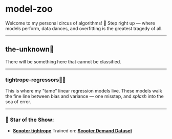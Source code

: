 # model-zoo
Welcome to my personal circus of algorithms! 🎪
Step right up — where models perform, data dances, and overfitting is the greatest tragedy of all.

---

## the-unknown🌌
There will be something here that cannot be classified.

---

### tightrope-regressors🤹‍♂️
This is where my "tame" linear regression models live.  These models walk the fine line between bias and variance — one misstep, and *splash* into the sea of error.

---
### 🌟 Star of the Show:
- **[Scooter tightrope](model-zoo/the-unknown🌌/tightrope-regressors🤹‍♂️/scooter_rental.ipynb)**
Trained on: **[Scooter Demand Dataset](model-zoo/the-unknown🌌/tightrope-regressors🤹‍♂️/scooter_rental.ipynb)**




